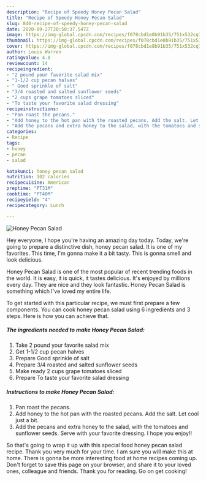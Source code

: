 ```yaml
---
description: "Recipe of Speedy Honey Pecan Salad"
title: "Recipe of Speedy Honey Pecan Salad"
slug: 840-recipe-of-speedy-honey-pecan-salad
date: 2020-09-27T20:50:37.547Z
image: https://img-global.cpcdn.com/recipes/f078cbd1e8b91b35/751x532cq70/honey-pecan-salad-recipe-main-photo.jpg
thumbnail: https://img-global.cpcdn.com/recipes/f078cbd1e8b91b35/751x532cq70/honey-pecan-salad-recipe-main-photo.jpg
cover: https://img-global.cpcdn.com/recipes/f078cbd1e8b91b35/751x532cq70/honey-pecan-salad-recipe-main-photo.jpg
author: Louis Warren
ratingvalue: 4.8
reviewcount: 14
recipeingredient:
- "2 pound your favorite salad mix"
- "1-1/2 cup pecan halves"
- " Good sprinkle of salt"
- "3/4 roasted and salted sunflower seeds"
- "2 cups grape tomatoes sliced"
- "To taste your favorite salad dressing"
recipeinstructions:
- "Pan roast the pecans."
- "Add honey to the hot pan with the roasted pecans. Add the salt. Let cool just a bit."
- "Add the pecans and extra honey to the salad, with the tomatoes and sunflower seeds. Serve with your favorite dressing. I hope you enjoy!!"
categories:
- Recipe
tags:
- honey
- pecan
- salad

katakunci: honey pecan salad 
nutrition: 102 calories
recipecuisine: American
preptime: "PT31M"
cooktime: "PT40M"
recipeyield: "4"
recipecategory: Lunch

---
```



![Honey Pecan Salad](https://img-global.cpcdn.com/recipes/f078cbd1e8b91b35/751x532cq70/honey-pecan-salad-recipe-main-photo.jpg)

Hey everyone, I hope you're having an amazing day today. Today, we're going to prepare a distinctive dish, honey pecan salad. It is one of my favorites. This time, I'm gonna make it a bit tasty. This is gonna smell and look delicious.

Honey Pecan Salad is one of the most popular of recent trending foods in the world. It is easy, it is quick, it tastes delicious. It's enjoyed by millions every day. They are nice and they look fantastic. Honey Pecan Salad is something which I've loved my entire life.




To get started with this particular recipe, we must first prepare a few components. You can cook honey pecan salad using 6 ingredients and 3 steps. Here is how you can achieve that.

<!--inarticleads1-->

##### The ingredients needed to make Honey Pecan Salad:

1. Take 2 pound your favorite salad mix
1. Get 1-1/2 cup pecan halves
1. Prepare  Good sprinkle of salt
1. Prepare 3/4 roasted and salted sunflower seeds
1. Make ready 2 cups grape tomatoes sliced
1. Prepare To taste your favorite salad dressing




<!--inarticleads2-->

##### Instructions to make Honey Pecan Salad:

1. Pan roast the pecans.
1. Add honey to the hot pan with the roasted pecans. Add the salt. Let cool just a bit.
1. Add the pecans and extra honey to the salad, with the tomatoes and sunflower seeds. Serve with your favorite dressing. I hope you enjoy!!




So that's going to wrap it up with this special food honey pecan salad recipe. Thank you very much for your time. I am sure you will make this at home. There is gonna be more interesting food at home recipes coming up. Don't forget to save this page on your browser, and share it to your loved ones, colleague and friends. Thank you for reading. Go on get cooking!
